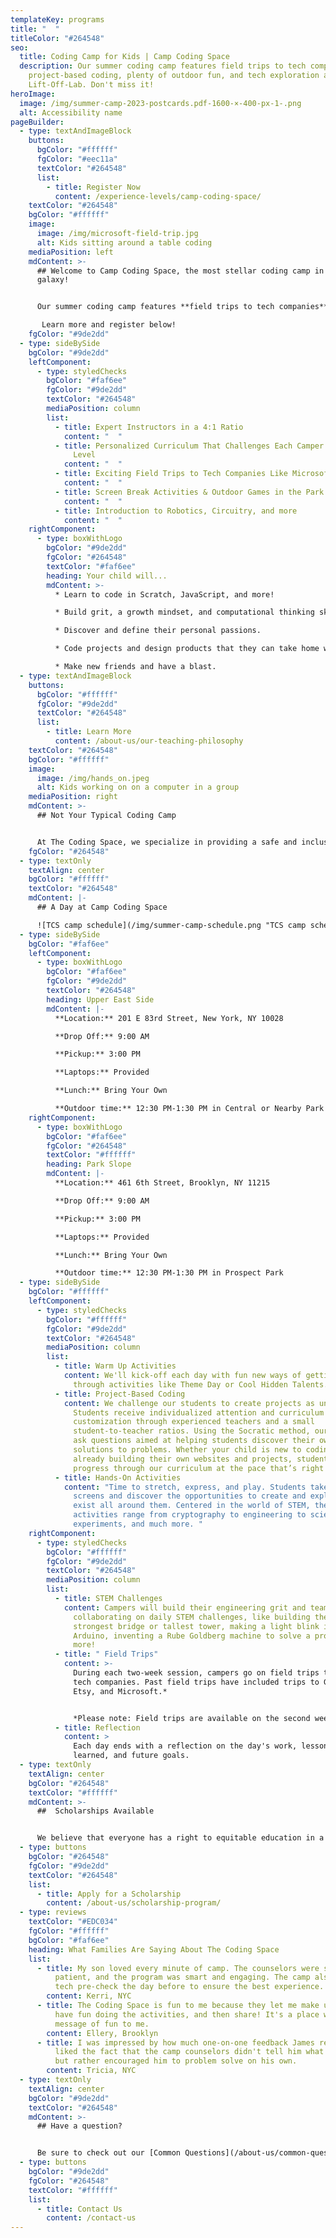 ```yaml
---
templateKey: programs
title: "  "
titleColor: "#264548"
seo:
  title: Coding Camp for Kids | Camp Coding Space
  description: Our summer coding camp features field trips to tech companies,
    project-based coding, plenty of outdoor fun, and tech exploration at The
    Lift-Off-Lab. Don't miss it!
heroImage:
  image: /img/summer-camp-2023-postcards.pdf-1600-×-400-px-1-.png
  alt: Accessibility name
pageBuilder:
  - type: textAndImageBlock
    buttons:
      bgColor: "#ffffff"
      fgColor: "#eec11a"
      textColor: "#264548"
      list:
        - title: Register Now
          content: /experience-levels/camp-coding-space/
    textColor: "#264548"
    bgColor: "#ffffff"
    image:
      image: /img/microsoft-field-trip.jpg
      alt: Kids sitting around a table coding
    mediaPosition: left
    mdContent: >-
      ## Welcome to Camp Coding Space, the most stellar coding camp in the
      galaxy!


      Our summer coding camp features **field trips to tech companies**, so that our young STEM lovers can see where the magic happens, **project-based coding** to launch their coding skills into orbit, and plenty of **outdoor fun** to get their minds and bodies moving. This summer we're excited to introduce **The Lift-Off Lab** into the lineup that will inspire young innovators to use their ingenuity, creativity, and leadership skills to build, create, and invent.

       Learn more and register below!
    fgColor: "#9de2dd"
  - type: sideBySide
    bgColor: "#9de2dd"
    leftComponent:
      - type: styledChecks
        bgColor: "#faf6ee"
        fgColor: "#9de2dd"
        textColor: "#264548"
        mediaPosition: column
        list:
          - title: Expert Instructors in a 4:1 Ratio
            content: "  "
          - title: Personalized Curriculum That Challenges Each Camper at Their Individual
              Level
            content: "  "
          - title: Exciting Field Trips to Tech Companies Like Microsoft & Samsung
            content: "  "
          - title: Screen Break Activities & Outdoor Games in the Park
            content: "  "
          - title: Introduction to Robotics, Circuitry, and more
            content: "  "
    rightComponent:
      - type: boxWithLogo
        bgColor: "#9de2dd"
        fgColor: "#264548"
        textColor: "#faf6ee"
        heading: Your child will...
        mdContent: >-
          * Learn to code in Scratch, JavaScript, and more!

          * Build grit, a growth mindset, and computational thinking skills.

          * Discover and define their personal passions.

          * C﻿ode projects and design products that they can take home with them.

          * Make new friends and have a blast.
  - type: textAndImageBlock
    buttons:
      bgColor: "#ffffff"
      fgColor: "#9de2dd"
      textColor: "#264548"
      list:
        - title: Learn More
          content: /about-us/our-teaching-philosophy
    textColor: "#264548"
    bgColor: "#ffffff"
    image:
      image: /img/hands_on.jpeg
      alt: Kids working on on a computer in a group
    mediaPosition: right
    mdContent: >-
      ## Not Your Typical Coding Camp


      At The Coding Space, we specialize in providing a safe and inclusive learning environment for kids to have fun, be challenged, and discover their passions. Our teachers never lecture; instead, they ask targeted questions using the Socratic Method to get students thinking and problem solving on their own. By focusing on the development of computational thinking skills, intellectual confidence, self-expression, and independence, our students learn to code while growing as thinkers, learners, and leaders.
    fgColor: "#264548"
  - type: textOnly
    textAlign: center
    bgColor: "#ffffff"
    textColor: "#264548"
    mdContent: |-
      ## A Day at Camp Coding Space

      ![TCS camp schedule](/img/summer-camp-schedule.png "TCS camp schedule")
  - type: sideBySide
    bgColor: "#faf6ee"
    leftComponent:
      - type: boxWithLogo
        bgColor: "#faf6ee"
        fgColor: "#9de2dd"
        textColor: "#264548"
        heading: Upper East Side
        mdContent: |-
          **Location:** 201 E 83rd Street, New York, NY 10028

          **Drop Off:** 9:00 AM

          **Pickup:** 3:00 PM

          **Laptops:** Provided

          **Lunch:** Bring Your Own

          **Outdoor time:** 12:30 PM-1:30 PM in Central or Nearby Park
    rightComponent:
      - type: boxWithLogo
        bgColor: "#faf6ee"
        fgColor: "#264548"
        textColor: "#ffffff"
        heading: Park Slope
        mdContent: |-
          **Location:** 461 6th Street, Brooklyn, NY 11215

          **Drop Off:** 9:00 AM

          **Pickup:** 3:00 PM

          **Laptops:** Provided

          **Lunch:** Bring Your Own

          **Outdoor time:** 12:30 PM-1:30 PM in Prospect Park
  - type: sideBySide
    bgColor: "#ffffff"
    leftComponent:
      - type: styledChecks
        bgColor: "#ffffff"
        fgColor: "#9de2dd"
        textColor: "#264548"
        mediaPosition: column
        list:
          - title: Warm Up Activities
            content: We'll kick-off each day with fun new ways of getting to know each other
              through activities like Theme Day or Cool Hidden Talents.
          - title: Project-Based Coding
            content: We challenge our students to create projects as unique as they are.
              Students receive individualized attention and curriculum
              customization through experienced teachers and a small
              student-to-teacher ratios. Using the Socratic method, our teachers
              ask questions aimed at helping students discover their own
              solutions to problems. Whether your child is new to coding or
              already building their own websites and projects, students
              progress through our curriculum at the pace that’s right for them.
          - title: Hands-On Activities
            content: "Time to stretch, express, and play. Students take a break from their
              screens and discover the opportunities to create and explore that
              exist all around them. Centered in the world of STEM, these
              activities range from cryptography to engineering to science
              experiments, and much more. "
    rightComponent:
      - type: styledChecks
        bgColor: "#ffffff"
        fgColor: "#9de2dd"
        textColor: "#264548"
        mediaPosition: column
        list:
          - title: STEM Challenges
            content: Campers will build their engineering grit and teamwork skills by
              collaborating on daily STEM challenges, like building the
              strongest bridge or tallest tower, making a light blink in
              Arduino, inventing a Rube Goldberg machine to solve a problem, and
              more!
          - title: " Field Trips"
            content: >-
              During each two-week session, campers go on field trips to nearby
              tech companies. Past field trips have included trips to Google,
              Etsy, and Microsoft.*


              *Please note: Field trips are available on the second week of every two-week package. Field trip schedules are expected to be released in April.
          - title: Reflection
            content: >
              Each day ends with a reflection on the day's work, lessons
              learned, and future goals.
  - type: textOnly
    textAlign: center
    bgColor: "#264548"
    textColor: "#ffffff"
    mdContent: >-
      ##  Scholarships Available


      We believe that everyone has a right to equitable education in a safe and inclusive learning environment and are committed to increasing access to our high quality coding programs.
  - type: buttons
    bgColor: "#264548"
    fgColor: "#9de2dd"
    textColor: "#264548"
    list:
      - title: Apply for a Scholarship
        content: /about-us/scholarship-program/
  - type: reviews
    textColor: "#EDC034"
    fgColor: "#ffffff"
    bgColor: "#faf6ee"
    heading: What Families Are Saying About The Coding Space
    list:
      - title: My son loved every minute of camp. The counselors were super fun,
          patient, and the program was smart and engaging. The camp also does a
          tech pre-check the day before to ensure the best experience.
        content: Kerri, NYC
      - title: The Coding Space is fun to me because they let me make up my own ideas,
          have fun doing the activities, and then share! It's a place with a
          message of fun to me.
        content: Ellery, Brooklyn
      - title: I was impressed by how much one-on-one feedback James received. I really
          liked the fact that the camp counselors didn't tell him what to do,
          but rather encouraged him to problem solve on his own.
        content: Tricia, NYC
  - type: textOnly
    textAlign: center
    bgColor: "#9de2dd"
    textColor: "#264548"
    mdContent: >-
      ## Have a question?


      Be sure to check out our [Common Questions](/about-us/common-questions/). If you still don’t see what you need, reach out to us.
  - type: buttons
    bgColor: "#9de2dd"
    fgColor: "#264548"
    textColor: "#ffffff"
    list:
      - title: Contact Us
        content: /contact-us
---
```

